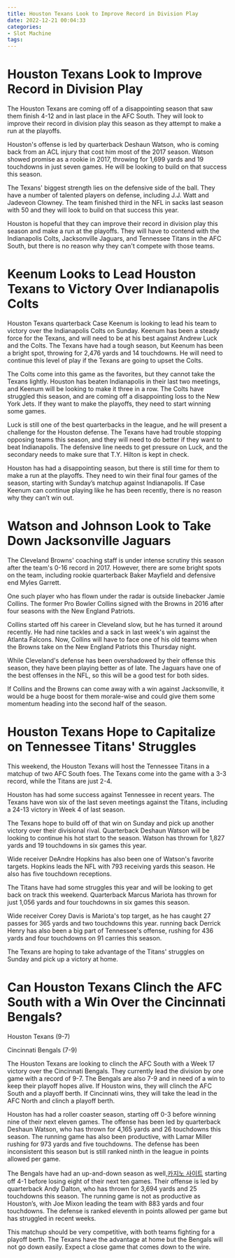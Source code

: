 ```yaml
---
title: Houston Texans Look to Improve Record in Division Play
date: 2022-12-21 00:04:33
categories:
- Slot Machine
tags:
---
```



#  Houston Texans Look to Improve Record in Division Play

The Houston Texans are coming off of a disappointing season that saw them finish 4-12 and in last place in the AFC South. They will look to improve their record in division play this season as they attempt to make a run at the playoffs.

Houston's offense is led by quarterback Deshaun Watson, who is coming back from an ACL injury that cost him most of the 2017 season. Watson showed promise as a rookie in 2017, throwing for 1,699 yards and 19 touchdowns in just seven games. He will be looking to build on that success this season.

The Texans' biggest strength lies on the defensive side of the ball. They have a number of talented players on defense, including J.J. Watt and Jadeveon Clowney. The team finished third in the NFL in sacks last season with 50 and they will look to build on that success this year.

Houston is hopeful that they can improve their record in division play this season and make a run at the playoffs. They will have to contend with the Indianapolis Colts, Jacksonville Jaguars, and Tennessee Titans in the AFC South, but there is no reason why they can't compete with those teams.

#  Keenum Looks to Lead Houston Texans to Victory Over Indianapolis Colts

Houston Texans quarterback Case Keenum is looking to lead his team to victory over the Indianapolis Colts on Sunday. Keenum has been a steady force for the Texans, and will need to be at his best against Andrew Luck and the Colts. The Texans have had a tough season, but Keenum has been a bright spot, throwing for 2,476 yards and 14 touchdowns. He will need to continue this level of play if the Texans are going to upset the Colts.

The Colts come into this game as the favorites, but they cannot take the Texans lightly. Houston has beaten Indianapolis in their last two meetings, and Keenum will be looking to make it three in a row. The Colts have struggled this season, and are coming off a disappointing loss to the New York Jets. If they want to make the playoffs, they need to start winning some games.

Luck is still one of the best quarterbacks in the league, and he will present a challenge for the Houston defense. The Texans have had trouble stopping opposing teams this season, and they will need to do better if they want to beat Indianapolis. The defensive line needs to get pressure on Luck, and the secondary needs to make sure that T.Y. Hilton is kept in check.

Houston has had a disappointing season, but there is still time for them to make a run at the playoffs. They need to win their final four games of the season, starting with Sunday’s matchup against Indianapolis. If Case Keenum can continue playing like he has been recently, there is no reason why they can’t win out.

#  Watson and Johnson Look to Take Down Jacksonville Jaguars

The Cleveland Browns' coaching staff is under intense scrutiny this season after the team's 0-16 record in 2017. However, there are some bright spots on the team, including rookie quarterback Baker Mayfield and defensive end Myles Garrett.

One such player who has flown under the radar is outside linebacker Jamie Collins. The former Pro Bowler Collins signed with the Browns in 2016 after four seasons with the New England Patriots.

Collins started off his career in Cleveland slow, but he has turned it around recently. He had nine tackles and a sack in last week's win against the Atlanta Falcons. Now, Collins will have to face one of his old teams when the Browns take on the New England Patriots this Thursday night.

While Cleveland's defense has been overshadowed by their offense this season, they have been playing better as of late. The Jaguars have one of the best offenses in the NFL, so this will be a good test for both sides.

If Collins and the Browns can come away with a win against Jacksonville, it would be a huge boost for them morale-wise and could give them some momentum heading into the second half of the season.

#  Houston Texans Hope to Capitalize on Tennessee Titans' Struggles

This weekend, the Houston Texans will host the Tennessee Titans in a matchup of two AFC South foes. The Texans come into the game with a 3-3 record, while the Titans are just 2-4.

Houston has had some success against Tennessee in recent years. The Texans have won six of the last seven meetings against the Titans, including a 24-13 victory in Week 4 of last season.

The Texans hope to build off of that win on Sunday and pick up another victory over their divisional rival. Quarterback Deshaun Watson will be looking to continue his hot start to the season. Watson has thrown for 1,827 yards and 19 touchdowns in six games this year.

Wide receiver DeAndre Hopkins has also been one of Watson's favorite targets. Hopkins leads the NFL with 793 receiving yards this season. He also has five touchdown receptions.

The Titans have had some struggles this year and will be looking to get back on track this weekend. Quarterback Marcus Mariota has thrown for just 1,056 yards and four touchdowns in six games this season.

Wide receiver Corey Davis is Mariota's top target, as he has caught 27 passes for 365 yards and two touchdowns this year. running back Derrick Henry has also been a big part of Tennessee's offense, rushing for 436 yards and four touchdowns on 91 carries this season.

The Texans are hoping to take advantage of the Titans' struggles on Sunday and pick up a victory at home.

#  Can Houston Texans Clinch the AFC South with a Win Over the Cincinnati Bengals?

Houston Texans (9-7)

Cincinnati Bengals (7-9)

The Houston Texans are looking to clinch the AFC South with a Week 17 victory over the Cincinnati Bengals. They currently lead the division by one game with a record of 9-7. The Bengals are also 7-9 and in need of a win to keep their playoff hopes alive. If Houston wins, they will clinch the AFC South and a playoff berth. If Cincinnati wins, they will take the lead in the AFC North and clinch a playoff berth.

Houston has had a roller coaster season, starting off 0-3 before winning nine of their next eleven games. The offense has been led by quarterback Deshaun Watson, who has thrown for 4,165 yards and 26 touchdowns this season. The running game has also been productive, with Lamar Miller rushing for 973 yards and five touchdowns. The defense has been inconsistent this season but is still ranked ninth in the league in points allowed per game.

The Bengals have had an up-and-down season as well,[카지노 사이트](https://choegocasino.com/) starting off 4-1 before losing eight of their next ten games. Their offense is led by quarterback Andy Dalton, who has thrown for 3,694 yards and 25 touchdowns this season. The running game is not as productive as Houston’s, with Joe Mixon leading the team with 883 yards and four touchdowns. The defense is ranked eleventh in points allowed per game but has struggled in recent weeks.

This matchup should be very competitive, with both teams fighting for a playoff berth. The Texans have the advantage at home but the Bengals will not go down easily. Expect a close game that comes down to the wire.